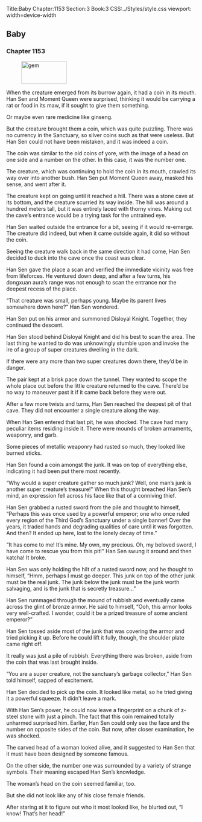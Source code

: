 Title:Baby 
Chapter:1153 
Section:3 
Book:3 
CSS:../Styles/style.css 
viewport: width=device-width
  
## Baby
### Chapter 1153
  
<figure>
	<img src="../Images/gem.gif" alt="gem" id="gem" width="120" height="60" />
</figure>
  

  
When the creature emerged from its burrow again, it had a coin in its mouth. Han Sen and Moment Queen were surprised, thinking it would be carrying a rat or food in its maw, if it sought to give them something.

Or maybe even rare medicine like ginseng.

But the creature brought them a coin, which was quite puzzling. There was no currency in the Sanctuary, so silver coins such as that were useless. But Han Sen could not have been mistaken, and it was indeed a coin.

The coin was similar to the old coins of yore, with the image of a head on one side and a number on the other. In this case, it was the number one.

The creature, which was continuing to hold the coin in its mouth, crawled its way over into another bush. Han Sen put Moment Queen away, masked his sense, and went after it.

The creature kept on going until it reached a hill. There was a stone cave at its bottom, and the creature scurried its way inside. The hill was around a hundred meters tall, but it was entirely laced with thorny vines. Making out the cave’s entrance would be a trying task for the untrained eye.

Han Sen waited outside the entrance for a bit, seeing if it would re-emerge. The creature did indeed, but when it came outside again, it did so without the coin.

Seeing the creature walk back in the same direction it had come, Han Sen decided to duck into the cave once the coast was clear.

Han Sen gave the place a scan and verified the immediate vicinity was free from lifeforces. He ventured down deep, and after a few turns, his dongxuan aura’s range was not enough to scan the entrance nor the deepest recess of the place.

“That creature was small, perhaps young. Maybe its parent lives somewhere down here?” Han Sen wondered.

Han Sen put on his armor and summoned Disloyal Knight. Together, they continued the descent.

Han Sen stood behind Disloyal Knight and did his best to scan the area. The last thing he wanted to do was unknowingly stumble upon and invoke the ire of a group of super creatures dwelling in the dark.

If there were any more than two super creatures down there, they’d be in danger.

The pair kept at a brisk pace down the tunnel. They wanted to scope the whole place out before the little creature returned to the cave. There’d be no way to maneuver past it if it came back before they were out.

After a few more twists and turns, Han Sen reached the deepest pit of that cave. They did not encounter a single creature along the way.

When Han Sen entered that last pit, he was shocked. The cave had many peculiar items residing inside it. There were mounds of broken armaments, weaponry, and garb.

Some pieces of metallic weaponry had rusted so much, they looked like burned sticks.

Han Sen found a coin amongst the junk. It was on top of everything else, indicating it had been put there most recently.

“Why would a super creature gather so much junk? Well, one man’s junk is another super creature’s treasure!” When this thought breached Han Sen’s mind, an expression fell across his face like that of a conniving thief.

Han Sen grabbed a rusted sword from the pile and thought to himself, “Perhaps this was once used by a powerful emperor; one who once ruled every region of the Third God’s Sanctuary under a single banner! Over the years, it traded hands and degrading qualities of care until it was forgotten. And then? It ended up here, lost to the lonely decay of time.”

“It has come to me! It’s mine. My own, my precious. Oh, my beloved sword, I have come to rescue you from this pit!” Han Sen swung it around and then katcha! It broke.

Han Sen was only holding the hilt of a rusted sword now, and he thought to himself, “Hmm, perhaps I must go deeper. This junk on top of the other junk must be the real junk. The junk below the junk must be the junk worth salvaging, and is the junk that is secretly treasure…”

Han Sen rummaged through the mound of rubbish and eventually came across the glint of bronze armor. He said to himself, “Ooh, this armor looks very well-crafted. I wonder, could it be a prized treasure of some ancient emperor?”

Han Sen tossed aside most of the junk that was covering the armor and tried picking it up. Before he could lift it fully, though, the shoulder plate came right off.

It really was just a pile of rubbish. Everything there was broken, aside from the coin that was last brought inside.

“You are a super creature, not the sanctuary’s garbage collector,” Han Sen told himself, sapped of excitement.

Han Sen decided to pick up the coin. It looked like metal, so he tried giving it a powerful squeeze. It didn’t leave a mark.

With Han Sen’s power, he could now leave a fingerprint on a chunk of z-steel stone with just a pinch. The fact that this coin remained totally unharmed surprised him. Earlier, Han Sen could only see the face and the number on opposite sides of the coin. But now, after closer examination, he was shocked.

The carved head of a woman looked alive, and it suggested to Han Sen that it must have been designed by someone famous.

On the other side, the number one was surrounded by a variety of strange symbols. Their meaning escaped Han Sen’s knowledge.

The woman’s head on the coin seemed familiar, too.

But she did not look like any of his close female friends.

After staring at it to figure out who it most looked like, he blurted out, “I know! That’s her head!”